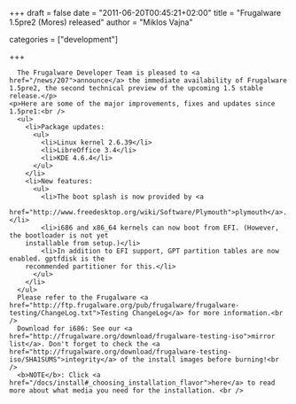 
+++
draft = false
date = "2011-06-20T00:45:21+02:00"
title = "Frugalware 1.5pre2 (Mores) released"
author = "Miklos Vajna"

categories = ["development"]

+++

      The Frugalware Developer Team is pleased to <a href="/news/207">announce</a> the immediate availability of Frugalware 1.5pre2, the second technical preview of the upcoming 1.5 stable release.</p>
    <p>Here are some of the major improvements, fixes and updates since 1.5pre1:<br />
      <ul>
        <li>Package updates:
          <ul>
            <li>Linux kernel 2.6.39</li>
            <li>LibreOffice 3.4</li>
            <li>KDE 4.6.4</li>
          </ul>
        </li>
        <li>New features:
          <ul>
            <li>The boot splash is now provided by <a
        href="http://www.freedesktop.org/wiki/Software/Plymouth">plymouth</a>.</li>
            <li>i686 and x86_64 kernels can now boot from EFI. (However, the bootloader is not yet
        installable from setup.)</li>
            <li>In addition to EFI support, GPT partition tables are now enabled. gptfdisk is the
        recommended partitioner for this.</li>
          </ul>
        </li>
      </ul>
      Please refer to the Frugalware <a href="http://ftp.frugalware.org/pub/frugalware/frugalware-testing/ChangeLog.txt">Testing ChangeLog</a> for more information.<br />
      Download for i686: See our <a href="http://frugalware.org/download/frugalware-testing-iso">mirror list</a>. Don't forget to check the <a href="http://frugalware.org/download/frugalware-testing-iso/SHA1SUMS">integrity</a> of the install images before burning!<br />
      <b>NOTE</b>: Click <a href="/docs/install#_choosing_installation_flavor">here</a> to read more about what media you need for the installation. <br />
      
    